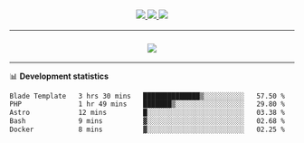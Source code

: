 <h3 align="center">
  <a href="https://github.com/hwalker928">
      <img src="https://img.shields.io/github/followers/hwalker928?label=Followers&style=for-the-badge&color=lightblue">
  </a>
  <a href="https://harryw.link/discord" alt="Discord">
      <img src="https://img.shields.io/discord/738451951758606336?label=discord&style=for-the-badge&color=lightblue"/>
  </a>
  <a href="https://harryw.link/sparked" alt="Sparked Host">
      <img src="https://img.shields.io/static/v1?label=Sponsor&message=Sparked%20Host&color=yellow&style=for-the-badge"/>
  </a>
</h3>

<hr>


<h3 align="center">
  <a href="https://github.com/hwalker928">
      <img src="https://github-profile-trophy.vercel.app/?username=hwalker928&no-bg=true&no-frame=true">
  </a>
</h3>


<hr>

📊 **Development statistics**

<!--START_SECTION:waka-->

```txt
Blade Template   3 hrs 30 mins   ██████████████▒░░░░░░░░░░   57.50 %
PHP              1 hr 49 mins    ███████▒░░░░░░░░░░░░░░░░░   29.80 %
Astro            12 mins         █░░░░░░░░░░░░░░░░░░░░░░░░   03.38 %
Bash             9 mins          ▓░░░░░░░░░░░░░░░░░░░░░░░░   02.68 %
Docker           8 mins          ▓░░░░░░░░░░░░░░░░░░░░░░░░   02.25 %
```

<!--END_SECTION:waka-->
